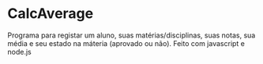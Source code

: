 # CalcAverage
Programa para registar um aluno, suas matérias/disciplinas, suas notas, sua média e seu estado na máteria (aprovado ou não).
Feito com javascript e node.js
